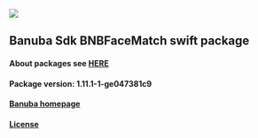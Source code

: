 [![](https://www.banuba.com/hubfs/Banuba_November2018/Images/Banuba%20SDK.png)](https://docs.banuba.com/face-ar-sdk-v1/ios/ios_overview)

## Banuba Sdk BNBFaceMatch swift package

#### About packages see [HERE](https://docs.banuba.com/face-ar-sdk-v1/ios/ios_packages)

#### Package version: **1.11.1-1-ge047381c9**

#### **[Banuba homepage](https://banuba.com)**

#### **[License](https://www.banuba.com/terms)**
